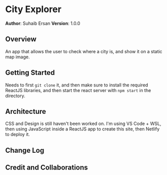 # City Explorer

**Author**: Suhaib Ersan
**Version**: 1.0.0

## Overview
An app that allows the user to check where a city is, and show it on a static map image.

## Getting Started
Needs to first `git clone` it, and then make sure to install the required ReactJS libraries, and then start the react server with `npm start` in the directory.

## Architecture
CSS and Design is still haven't been worked on. I'm using VS Code + WSL, then using JavaScript inside a ReactJS app to create this site, then Netlify to deploy it.

## Change Log
<!-- Use this area to document the iterative changes made to your application as each feature is successfully implemented. Use time stamps. Here's an example:

01-01-2001 4:59pm - Application now has a fully-functional express server, with a GET route for the location resource. -->

## Credit and Collaborations
<!-- Give credit (and a link) to other people or resources that helped you build this application. -->